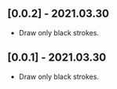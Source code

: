 ## [0.0.2] - 2021.03.30

* Draw only black strokes.

## [0.0.1] - 2021.03.30

* Draw only black strokes.